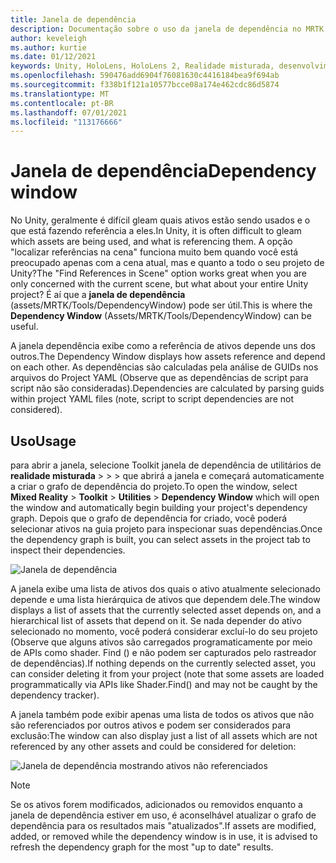 ```yaml
---
title: Janela de dependência
description: Documentação sobre o uso da janela de dependência no MRTK
author: keveleigh
ms.author: kurtie
ms.date: 01/12/2021
keywords: Unity, HoloLens, HoloLens 2, Realidade misturada, desenvolvimento, MRTK,
ms.openlocfilehash: 590476add6904f76081630c4416184bea9f694ab
ms.sourcegitcommit: f338b1f121a10577bcce08a174e462cdc86d5874
ms.translationtype: MT
ms.contentlocale: pt-BR
ms.lasthandoff: 07/01/2021
ms.locfileid: "113176666"
---
```

# <a name="dependency-window"></a><span data-ttu-id="55c76-104">Janela de dependência</span><span class="sxs-lookup"><span data-stu-id="55c76-104">Dependency window</span></span>

<span data-ttu-id="55c76-105">No Unity, geralmente é difícil gleam quais ativos estão sendo usados e o que está fazendo referência a eles.</span><span class="sxs-lookup"><span data-stu-id="55c76-105">In Unity, it is often difficult to gleam which assets are being used, and what is referencing them.</span></span> <span data-ttu-id="55c76-106">A opção "localizar referências na cena" funciona muito bem quando você está preocupado apenas com a cena atual, mas e quanto a todo o seu projeto de Unity?</span><span class="sxs-lookup"><span data-stu-id="55c76-106">The "Find References in Scene" option works great when you are only concerned with the current scene, but what about your entire Unity project?</span></span> <span data-ttu-id="55c76-107">É aí que a **janela de dependência** (assets/MRTK/Tools/DependencyWindow) pode ser útil.</span><span class="sxs-lookup"><span data-stu-id="55c76-107">This is where the **Dependency Window** (Assets/MRTK/Tools/DependencyWindow) can be useful.</span></span>

<span data-ttu-id="55c76-108">A janela dependência exibe como a referência de ativos depende uns dos outros.</span><span class="sxs-lookup"><span data-stu-id="55c76-108">The Dependency Window displays how assets reference and depend on each other.</span></span> <span data-ttu-id="55c76-109">As dependências são calculadas pela análise de GUIDs nos arquivos do Project YAML (Observe que as dependências de script para script não são consideradas).</span><span class="sxs-lookup"><span data-stu-id="55c76-109">Dependencies are calculated by parsing guids within project YAML files (note, script to script dependencies are not considered).</span></span>

## <a name="usage"></a><span data-ttu-id="55c76-110">Uso</span><span class="sxs-lookup"><span data-stu-id="55c76-110">Usage</span></span>

<span data-ttu-id="55c76-111">para abrir a janela, selecione Toolkit janela de dependência de utilitários de **realidade misturada**  >    >    >   que abrirá a janela e começará automaticamente a criar o grafo de dependência do projeto.</span><span class="sxs-lookup"><span data-stu-id="55c76-111">To open the window, select **Mixed Reality** > **Toolkit** > **Utilities** > **Dependency Window** which will open the window and automatically begin building your project's dependency graph.</span></span> <span data-ttu-id="55c76-112">Depois que o grafo de dependência for criado, você poderá selecionar ativos na guia projeto para inspecionar suas dependências.</span><span class="sxs-lookup"><span data-stu-id="55c76-112">Once the dependency graph is built, you can select assets in the project tab to inspect their dependencies.</span></span>

![Janela de dependência](../images/dependency-window/MRTK_Dependency_Window.png)

<span data-ttu-id="55c76-114">A janela exibe uma lista de ativos dos quais o ativo atualmente selecionado depende e uma lista hierárquica de ativos que dependem dele.</span><span class="sxs-lookup"><span data-stu-id="55c76-114">The window displays a list of assets that the currently selected asset depends on, and a hierarchical list of assets that depend on it.</span></span> <span data-ttu-id="55c76-115">Se nada depender do ativo selecionado no momento, você poderá considerar excluí-lo do seu projeto (Observe que alguns ativos são carregados programaticamente por meio de APIs como shader. Find () e não podem ser capturados pelo rastreador de dependências).</span><span class="sxs-lookup"><span data-stu-id="55c76-115">If nothing depends on the currently selected asset, you can consider deleting it from your project (note that some assets are loaded programmatically via APIs like Shader.Find() and may not be caught by the dependency tracker).</span></span>

<span data-ttu-id="55c76-116">A janela também pode exibir apenas uma lista de todos os ativos que não são referenciados por outros ativos e podem ser considerados para exclusão:</span><span class="sxs-lookup"><span data-stu-id="55c76-116">The window can also display just a list of all assets which are not referenced by any other assets and could be considered for deletion:</span></span>

![Janela de dependência mostrando ativos não referenciados](../images/dependency-window/MRTK_Dependency_Window_Unreferenced.png)

> [!NOTE]
> <span data-ttu-id="55c76-118">Se os ativos forem modificados, adicionados ou removidos enquanto a janela de dependência estiver em uso, é aconselhável atualizar o grafo de dependência para os resultados mais "atualizados".</span><span class="sxs-lookup"><span data-stu-id="55c76-118">If assets are modified, added, or removed while the dependency window is in use, it is advised to refresh the dependency graph for the most "up to date" results.</span></span>

